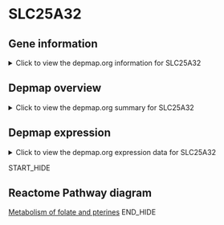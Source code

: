 <h1>SLC25A32</h1>

<h2>Gene information</h2>
<details>
  <summary>Click to view the depmap.org information for SLC25A32</summary>
  <iframe src="https://depmap.org/portal/gene/SLC25A32?tab=about" style="border:none;width:100%;height:800px"></iframe>
</details>

<h2>Depmap overview</h2>
<details>
  <summary>Click to view the depmap.org summary for SLC25A32</summary>
  <iframe src="https://depmap.org/portal/gene/SLC25A32?tab=overview" style="border:none;width:100%;height:800px"></iframe>
</details>

<h2>Depmap expression</h2>
<details>
  <summary>Click to view the depmap.org expression data for SLC25A32</summary>
  <iframe src="https://depmap.org/portal/gene/SLC25A32?tab=characterization" style="border:none;width:100%;height:800px"></iframe>
</details>


START_HIDE
<h2>Reactome Pathway diagram</h2>
<a href="https://reactome.org/PathwayBrowser/#/R-HSA-196757">Metabolism of folate and pterines</a>
END_HIDE


